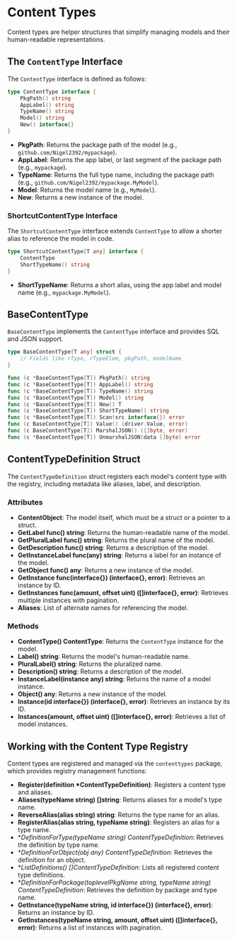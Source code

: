 # Content Types

Content types are helper structures that simplify managing models and their human-readable representations.

## The `ContentType` Interface

The `ContentType` interface is defined as follows:

```go
type ContentType interface {
    PkgPath() string
    AppLabel() string
    TypeName() string
    Model() string
    New() interface{}
}
```

- **PkgPath**: Returns the package path of the model (e.g., `github.com/Nigel2392/mypackage`).
- **AppLabel**: Returns the app label, or last segment of the package path (e.g., `mypackage`).
- **TypeName**: Returns the full type name, including the package path (e.g., `github.com/Nigel2392/mypackage.MyModel`).
- **Model**: Returns the model name (e.g., `MyModel`).
- **New**: Returns a new instance of the model.

### ShortcutContentType Interface

The `ShortcutContentType` interface extends `ContentType` to allow a shorter alias to reference the model in code.

```go
type ShortcutContentType[T any] interface {
    ContentType
    ShortTypeName() string
}
```

- **ShortTypeName**: Returns a short alias, using the app label and model name (e.g., `mypackage.MyModel`).

## BaseContentType

`BaseContentType` implements the `ContentType` interface and provides SQL and JSON support.

```go
type BaseContentType[T any] struct {
    // Fields like rType, rTypeElem, pkgPath, modelName
}

func (c *BaseContentType[T]) PkgPath() string
func (c *BaseContentType[T]) AppLabel() string
func (c *BaseContentType[T]) TypeName() string
func (c *BaseContentType[T]) Model() string
func (c *BaseContentType[T]) New() T
func (c *BaseContentType[T]) ShortTypeName() string
func (c *BaseContentType[T]) Scan(src interface{}) error
func (c BaseContentType[T]) Value() (driver.Value, error)
func (c BaseContentType[T]) MarshalJSON() ([]byte, error)
func (c *BaseContentType[T]) UnmarshalJSON(data []byte) error
```

## ContentTypeDefinition Struct

The `ContentTypeDefinition` struct registers each model's content type with the registry, including metadata like aliases, label, and description.

### Attributes

- **ContentObject**: The model itself, which must be a struct or a pointer to a struct.
- **GetLabel func() string**: Returns the human-readable name of the model.
- **GetPluralLabel func() string**: Returns the plural name of the model.
- **GetDescription func() string**: Returns a description of the model.
- **GetInstanceLabel func(any) string**: Returns a label for an instance of the model.
- **GetObject func() any**: Returns a new instance of the model.
- **GetInstance func(interface{}) (interface{}, error)**: Retrieves an instance by ID.
- **GetInstances func(amount, offset uint) ([]interface{}, error)**: Retrieves multiple instances with pagination.
- **Aliases**: List of alternate names for referencing the model.

### Methods

- **ContentType() ContentType**: Returns the `ContentType` instance for the model.
- **Label() string**: Returns the model's human-readable name.
- **PluralLabel() string**: Returns the pluralized name.
- **Description() string**: Returns a description of the model.
- **InstanceLabel(instance any) string**: Returns the name of a model instance.
- **Object() any**: Returns a new instance of the model.
- **Instance(id interface{}) (interface{}, error)**: Retrieves an instance by its ID.
- **Instances(amount, offset uint) ([]interface{}, error)**: Retrieves a list of model instances.

## Working with the Content Type Registry

Content types are registered and managed via the `contenttypes` package, which provides registry management functions:

- **Register(definition *ContentTypeDefinition)**: Registers a content type and aliases.
- **Aliases(typeName string) []string**: Returns aliases for a model's type name.
- **ReverseAlias(alias string) string**: Returns the type name for an alias.
- **RegisterAlias(alias string, typeName string)**: Registers an alias for a type name.
- **DefinitionForType(typeName string) *ContentTypeDefinition**: Retrieves the definition by type name.
- **DefinitionForObject(obj any) *ContentTypeDefinition**: Retrieves the definition for an object.
- **ListDefinitions() []*ContentTypeDefinition**: Lists all registered content type definitions.
- **DefinitionForPackage(toplevelPkgName string, typeName string) *ContentTypeDefinition**: Retrieves the definition by package and type name.
- **GetInstance(typeName string, id interface{}) (interface{}, error)**: Returns an instance by ID.
- **GetInstances(typeName string, amount, offset uint) ([]interface{}, error)**: Returns a list of instances with pagination.
